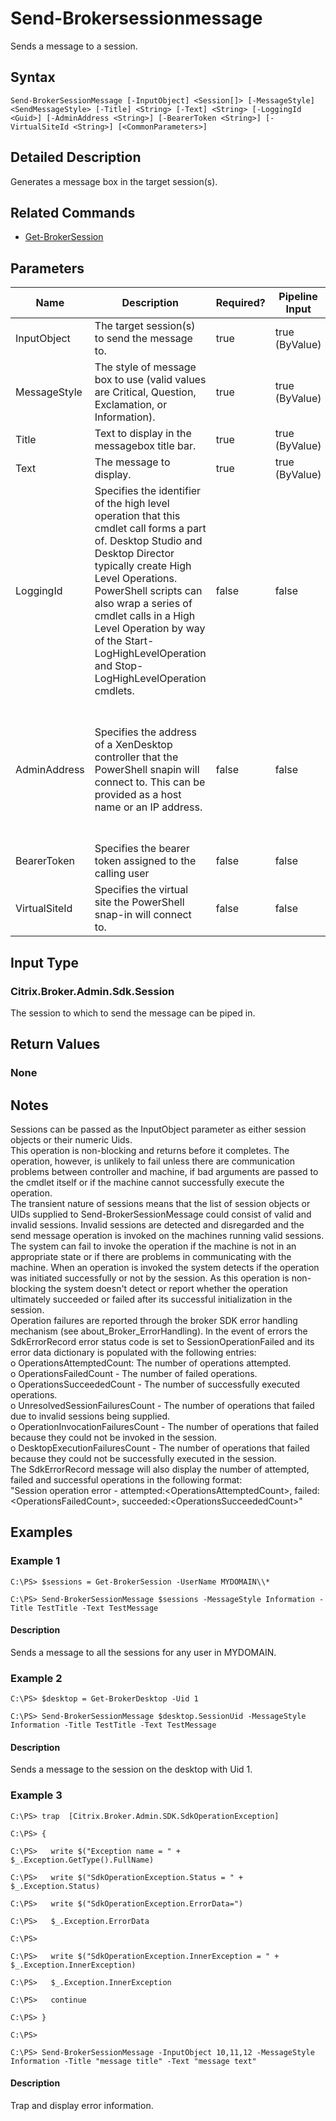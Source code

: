 ﻿
# Send-Brokersessionmessage
Sends a message to a session.
## Syntax
```
Send-BrokerSessionMessage [-InputObject] <Session[]> [-MessageStyle] <SendMessageStyle> [-Title] <String> [-Text] <String> [-LoggingId <Guid>] [-AdminAddress <String>] [-BearerToken <String>] [-VirtualSiteId <String>] [<CommonParameters>]
```
## Detailed Description
Generates a message box in the target session(s).


## Related Commands

* [Get-BrokerSession](../Get-BrokerSession/)
## Parameters
| Name   | Description | Required? | Pipeline Input | Default Value |
| --- | --- | --- | --- | --- |
| InputObject | The target session(s) to send the message to. | true | true (ByValue) |  |
| MessageStyle | The style of message box to use (valid values are Critical, Question, Exclamation, or Information). | true | true (ByValue) |  |
| Title | Text to display in the messagebox title bar. | true | true (ByValue) |  |
| Text | The message to display. | true | true (ByValue) |  |
| LoggingId | Specifies the identifier of the high level operation that this cmdlet call forms a part of. Desktop Studio and Desktop Director typically create High Level Operations. PowerShell scripts can also wrap a series of cmdlet calls in a High Level Operation by way of the Start-LogHighLevelOperation and Stop-LogHighLevelOperation cmdlets. | false | false |  |
| AdminAddress | Specifies the address of a XenDesktop controller that the PowerShell snapin will connect to. This can be provided as a host name or an IP address. | false | false | Localhost. Once a value is provided by any cmdlet, this value will become the default. |
| BearerToken | Specifies the bearer token assigned to the calling user | false | false |  |
| VirtualSiteId | Specifies the virtual site the PowerShell snap-in will connect to. | false | false |  |

## Input Type

### Citrix.Broker.Admin.Sdk.Session
The session to which to send the message can be piped in.
## Return Values

### None

## Notes
Sessions can be passed as the InputObject parameter as either session objects or their numeric Uids.<br>    This operation is non-blocking and returns before it completes. The operation, however, is unlikely to fail unless there are communication problems between controller and machine, if bad arguments are passed to the cmdlet itself or if the machine cannot successfully execute the operation.<br>    The transient nature of sessions means that the list of session objects or UIDs supplied to Send-BrokerSessionMessage could consist of valid and invalid sessions. Invalid sessions are detected and disregarded and the send message operation is invoked on the machines running valid sessions.<br>    The system can fail to invoke the operation if the machine is not in an appropriate state or if there are problems in communicating with the machine. When an operation is invoked the system detects if the operation was initiated successfully or not by the session. As this operation is non-blocking the system doesn't detect or report whether the operation ultimately succeeded or failed after its successful initialization in the session.<br>    Operation failures are reported through the broker SDK error handling mechanism (see about\_Broker\_ErrorHandling). In the event of errors the SdkErrorRecord error status code is set to SessionOperationFailed and its error data dictionary is populated with the following entries:<br>    o OperationsAttemptedCount: The number of operations attempted.<br>    o OperationsFailedCount - The number of failed operations.<br>    o OperationsSucceededCount - The number of successfully executed operations.<br>    o UnresolvedSessionFailuresCount - The number of operations that failed due to invalid sessions being supplied.<br>    o OperationInvocationFailuresCount - The number of operations that failed because they could not be invoked in the session.<br>    o DesktopExecutionFailuresCount - The number of operations that failed because they could not be successfully executed in the session.<br>    The SdkErrorRecord message will also display the number of attempted, failed and successful operations in the following format:<br>    "Session operation error - attempted:&lt;OperationsAttemptedCount&gt;, failed:&lt;OperationsFailedCount&gt;, succeeded:&lt;OperationsSucceededCount&gt;"
## Examples

### Example 1
```
C:\PS> $sessions = Get-BrokerSession -UserName MYDOMAIN\\*

C:\PS> Send-BrokerSessionMessage $sessions -MessageStyle Information -Title TestTitle -Text TestMessage
```
#### Description
Sends a message to all the sessions for any user in MYDOMAIN.
### Example 2
```
C:\PS> $desktop = Get-BrokerDesktop -Uid 1

C:\PS> Send-BrokerSessionMessage $desktop.SessionUid -MessageStyle Information -Title TestTitle -Text TestMessage
```
#### Description
Sends a message to the session on the desktop with Uid 1.
### Example 3
```
C:\PS> trap  [Citrix.Broker.Admin.SDK.SdkOperationException]

C:\PS> {

C:\PS>   write $("Exception name = " + $_.Exception.GetType().FullName)

C:\PS>   write $("SdkOperationException.Status = " + $_.Exception.Status)

C:\PS>   write $("SdkOperationException.ErrorData=")

C:\PS>   $_.Exception.ErrorData

C:\PS>

C:\PS>   write $("SdkOperationException.InnerException = " + $_.Exception.InnerException)

C:\PS>   $_.Exception.InnerException

C:\PS>   continue

C:\PS> }

C:\PS>

C:\PS> Send-BrokerSessionMessage -InputObject 10,11,12 -MessageStyle Information -Title "message title" -Text "message text"
```
#### Description
Trap and display error information.
